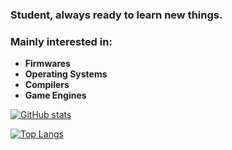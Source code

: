 ### Student, always ready to learn new things.
### Mainly interested in:
* __Firmwares__
* __Operating Systems__
* __Compilers__
* __Game Engines__ 

[![GitHub stats](https://github-readme-stats.vercel.app/api?username=Mastcharub)](https://github.com/anuraghazra/github-readme-stats)

[![Top Langs](https://github-readme-stats.vercel.app/api/top-langs/?username=Masthcarub&layout=compact)](https://github.com/anuraghazra/github-readme-stats)
